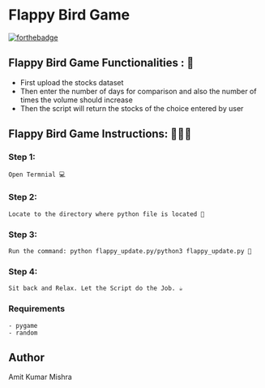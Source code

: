 # <b>Flappy Bird Game</b>

[![forthebadge](https://forthebadge.com/images/badges/made-with-python.svg)](https://forthebadge.com)

## Flappy Bird Game Functionalities : 🚀

- First upload the stocks dataset
- Then enter the number of days for comparison and also the number of times the volume
   should increase
- Then the script will return the stocks of the choice entered by user

## Flappy Bird Game Instructions: 👨🏻‍💻

### Step 1:

    Open Termnial 💻

### Step 2:

    Locate to the directory where python file is located 📂

### Step 3:

    Run the command: python flappy_update.py/python3 flappy_update.py 🧐

### Step 4:

    Sit back and Relax. Let the Script do the Job. ☕

### Requirements

    - pygame
    - random
    
## Author
   
   Amit Kumar Mishra

